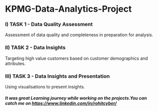 # KPMG-Data-Analytics-Project
### I) TASK 1 - Data Quality Assessment

Assessment of data quality and completeness in preparation for analysis. 

### II) TASK 2 - Data Insights

Targeting high value customers based on customer demographics and attributes. 

### III) TASK 3 - Data Insights and Presentation

Using visualisations to present insights.




##### It was great Learning journey while working on the projects.You can catch me on https://www.linkedin.com/in/rohitcyber/
